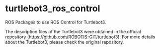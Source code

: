 # turtlebot3_ros_control
ROS Packages to use ROS Control for Turtlebot3. 

The description files of the Turtlebot3 were obtained in the official repository (https://github.com/ROBOTIS-GIT/turtlebot3). For more details about the Turtlebot3, please check the original repository.